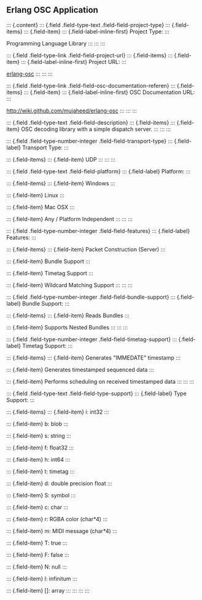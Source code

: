 ## Erlang OSC Application

::: {.content}
::: {.field .field-type-text .field-field-project-type}
::: {.field-items}
::: {.field-item}
::: {.field-label-inline-first}
Project Type:
:::

Programming Language Library
:::
:::
:::

::: {.field .field-type-link .field-field-project-url}
::: {.field-items}
::: {.field-item}
::: {.field-label-inline-first}
Project URL:
:::

[erlang-osc](http://github.com/mujaheed/erlang-osc/tree/master)
:::
:::
:::

::: {.field .field-type-link .field-field-osc-documentation-referen}
::: {.field-items}
::: {.field-item}
::: {.field-label-inline-first}
OSC Documentation URL:
:::

<http://wiki.github.com/mujaheed/erlang-osc>
:::
:::
:::

::: {.field .field-type-text .field-field-description}
::: {.field-items}
::: {.field-item}
OSC decoding library with a simple dispatch server.
:::
:::
:::

::: {.field .field-type-number-integer .field-field-transport-type}
::: {.field-label}
Transport Type:
:::

::: {.field-items}
::: {.field-item}
UDP
:::
:::
:::

::: {.field .field-type-text .field-field-platform}
::: {.field-label}
Platform:
:::

::: {.field-items}
::: {.field-item}
Windows
:::

::: {.field-item}
Linux
:::

::: {.field-item}
Mac OSX
:::

::: {.field-item}
Any / Platform Independent
:::
:::
:::

::: {.field .field-type-number-integer .field-field-features}
::: {.field-label}
Features:
:::

::: {.field-items}
::: {.field-item}
Packet Construction (Server)
:::

::: {.field-item}
Bundle Support
:::

::: {.field-item}
Timetag Support
:::

::: {.field-item}
Wildcard Matching Support
:::
:::
:::

::: {.field .field-type-number-integer .field-field-bundle-support}
::: {.field-label}
Bundle Support:
:::

::: {.field-items}
::: {.field-item}
Reads Bundles
:::

::: {.field-item}
Supports Nested Bundles
:::
:::
:::

::: {.field .field-type-number-integer .field-field-timetag-support}
::: {.field-label}
Timetag Support:
:::

::: {.field-items}
::: {.field-item}
Generates \"IMMEDATE\" timestamp
:::

::: {.field-item}
Generates timestamped sequenced data
:::

::: {.field-item}
Performs scheduling on received timestamped data
:::
:::
:::

::: {.field .field-type-text .field-field-type-support}
::: {.field-label}
Type Support:
:::

::: {.field-items}
::: {.field-item}
i: int32
:::

::: {.field-item}
b: blob
:::

::: {.field-item}
s: string
:::

::: {.field-item}
f: float32
:::

::: {.field-item}
h: int64
:::

::: {.field-item}
t: timetag
:::

::: {.field-item}
d: double precision float
:::

::: {.field-item}
S: symbol
:::

::: {.field-item}
c: char
:::

::: {.field-item}
r: RGBA color (char\*4)
:::

::: {.field-item}
m: MIDI message (char\*4)
:::

::: {.field-item}
T: true
:::

::: {.field-item}
F: false
:::

::: {.field-item}
N: null
:::

::: {.field-item}
I: infinitum
:::

::: {.field-item}
\[\]: array
:::
:::
:::
:::
